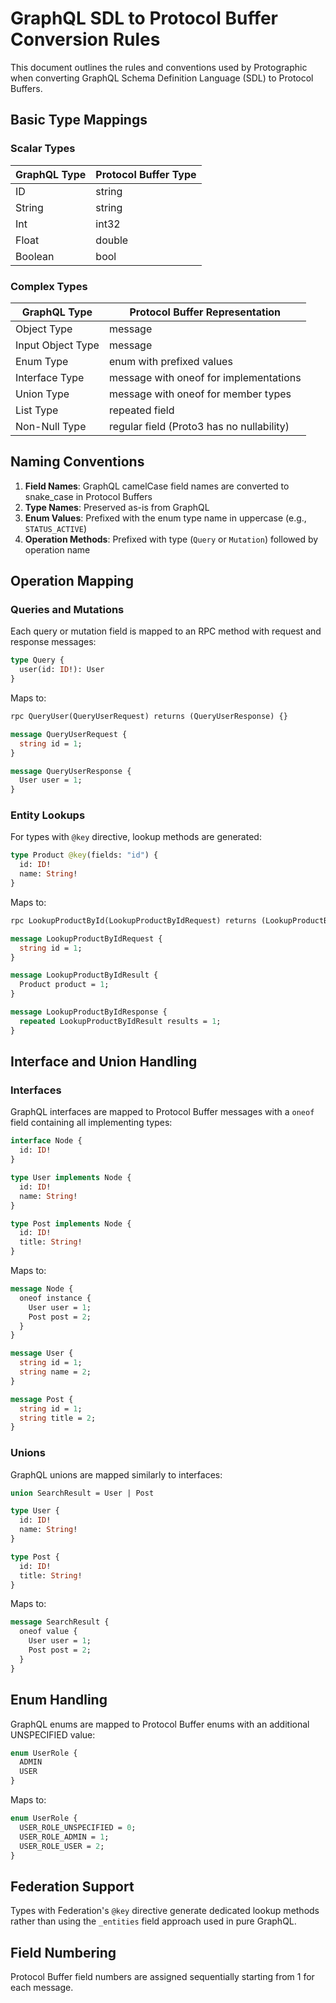 # GraphQL SDL to Protocol Buffer Conversion Rules

This document outlines the rules and conventions used by Protographic when converting GraphQL Schema Definition Language (SDL) to Protocol Buffers.

## Basic Type Mappings

### Scalar Types

| GraphQL Type | Protocol Buffer Type |
|--------------|----------------------|
| ID           | string               |
| String       | string               |
| Int          | int32                |
| Float        | double               |
| Boolean      | bool                 |

### Complex Types

| GraphQL Type       | Protocol Buffer Representation         |
|--------------------|---------------------------------------|
| Object Type        | message                               |
| Input Object Type  | message                               |
| Enum Type          | enum with prefixed values             |
| Interface Type     | message with oneof for implementations|
| Union Type         | message with oneof for member types   |
| List Type          | repeated field                        |
| Non-Null Type      | regular field (Proto3 has no nullability) |

## Naming Conventions

1. **Field Names**: GraphQL camelCase field names are converted to snake_case in Protocol Buffers
2. **Type Names**: Preserved as-is from GraphQL
3. **Enum Values**: Prefixed with the enum type name in uppercase (e.g., `STATUS_ACTIVE`)
4. **Operation Methods**: Prefixed with type (`Query` or `Mutation`) followed by operation name

## Operation Mapping

### Queries and Mutations

Each query or mutation field is mapped to an RPC method with request and response messages:

```graphql
type Query {
  user(id: ID!): User
}
```

Maps to:

```protobuf
rpc QueryUser(QueryUserRequest) returns (QueryUserResponse) {}

message QueryUserRequest {
  string id = 1;
}

message QueryUserResponse {
  User user = 1;
}
```

### Entity Lookups

For types with `@key` directive, lookup methods are generated:

```graphql
type Product @key(fields: "id") {
  id: ID!
  name: String!
}
```

Maps to:

```protobuf
rpc LookupProductById(LookupProductByIdRequest) returns (LookupProductByIdResponse) {}

message LookupProductByIdRequest {
  string id = 1;
}

message LookupProductByIdResult {
  Product product = 1;
}

message LookupProductByIdResponse {
  repeated LookupProductByIdResult results = 1;
}
```

## Interface and Union Handling

### Interfaces

GraphQL interfaces are mapped to Protocol Buffer messages with a `oneof` field containing all implementing types:

```graphql
interface Node {
  id: ID!
}

type User implements Node {
  id: ID!
  name: String!
}

type Post implements Node {
  id: ID!
  title: String!
}
```

Maps to:

```protobuf
message Node {
  oneof instance {
    User user = 1;
    Post post = 2;
  }
}

message User {
  string id = 1;
  string name = 2;
}

message Post {
  string id = 1;
  string title = 2;
}
```

### Unions

GraphQL unions are mapped similarly to interfaces:

```graphql
union SearchResult = User | Post

type User {
  id: ID!
  name: String!
}

type Post {
  id: ID!
  title: String!
}
```

Maps to:

```protobuf
message SearchResult {
  oneof value {
    User user = 1;
    Post post = 2;
  }
}
```

## Enum Handling

GraphQL enums are mapped to Protocol Buffer enums with an additional UNSPECIFIED value:

```graphql
enum UserRole {
  ADMIN
  USER
}
```

Maps to:

```protobuf
enum UserRole {
  USER_ROLE_UNSPECIFIED = 0;
  USER_ROLE_ADMIN = 1;
  USER_ROLE_USER = 2;
}
```

## Federation Support

Types with Federation's `@key` directive generate dedicated lookup methods rather than using the `_entities` field approach used in pure GraphQL.

## Field Numbering

Protocol Buffer field numbers are assigned sequentially starting from 1 for each message. 